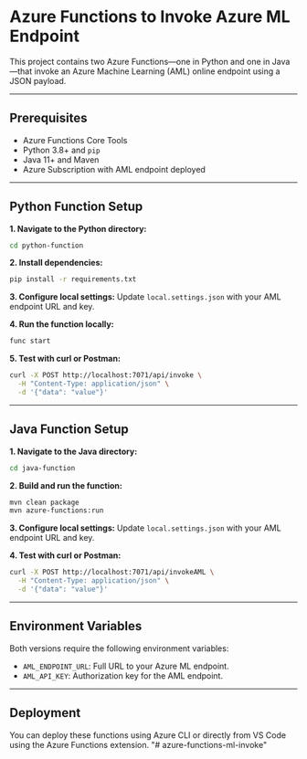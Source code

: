 # Azure Functions to Invoke Azure ML Endpoint

This project contains two Azure Functions—one in Python and one in Java—that invoke an Azure Machine Learning (AML) online endpoint using a JSON payload.

---

## Prerequisites
- Azure Functions Core Tools
- Python 3.8+ and `pip`
- Java 11+ and Maven
- Azure Subscription with AML endpoint deployed

---

## Python Function Setup

**1. Navigate to the Python directory:**
```bash
cd python-function
```

**2. Install dependencies:**
```bash
pip install -r requirements.txt
```

**3. Configure local settings:**
Update `local.settings.json` with your AML endpoint URL and key.

**4. Run the function locally:**
```bash
func start
```

**5. Test with curl or Postman:**
```bash
curl -X POST http://localhost:7071/api/invoke \
  -H "Content-Type: application/json" \
  -d '{"data": "value"}'
```

---

## Java Function Setup

**1. Navigate to the Java directory:**
```bash
cd java-function
```

**2. Build and run the function:**
```bash
mvn clean package
mvn azure-functions:run
```

**3. Configure local settings:**
Update `local.settings.json` with your AML endpoint URL and key.

**4. Test with curl or Postman:**
```bash
curl -X POST http://localhost:7071/api/invokeAML \
  -H "Content-Type: application/json" \
  -d '{"data": "value"}'
```

---

## Environment Variables
Both versions require the following environment variables:
- `AML_ENDPOINT_URL`: Full URL to your Azure ML endpoint.
- `AML_API_KEY`: Authorization key for the AML endpoint.

---

## Deployment
You can deploy these functions using Azure CLI or directly from VS Code using the Azure Functions extension.
"# azure-functions-ml-invoke" 

